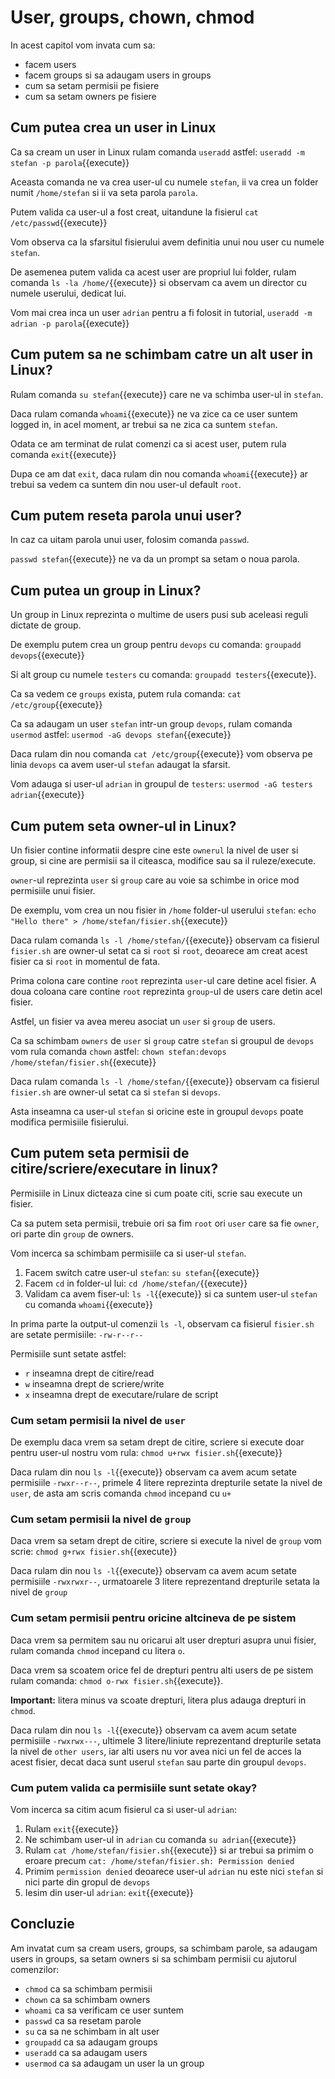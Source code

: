 # User, groups, chown, chmod

In acest capitol vom invata cum sa:

  - facem users
  - facem groups si sa adaugam users in groups
  - cum sa setam permisii pe fisiere
  - cum sa setam owners pe fisiere

## Cum putea crea un user in Linux

Ca sa cream un user in Linux rulam comanda `useradd` astfel: `useradd -m stefan -p parola`{{execute}}

Aceasta comanda ne va crea user-ul cu numele `stefan`, ii va crea un folder numit `/home/stefan` si ii va seta parola `parola`.

Putem valida ca user-ul a fost creat, uitandune la fisierul `cat /etc/passwd`{{execute}}

Vom observa ca la sfarsitul fisierului avem definitia unui nou user cu numele `stefan`.

De asemenea putem valida ca acest user are propriul lui folder, rulam comanda `ls -la /home/`{{execute}} si observam ca avem un director cu numele userului, dedicat lui.

Vom mai crea inca un user `adrian` pentru a fi folosit in tutorial, `useradd -m adrian -p parola`{{execute}}

## Cum putem sa ne schimbam catre un alt user in Linux?

Rulam comanda `su stefan`{{execute}} care ne va schimba user-ul in `stefan`.

Daca rulam comanda `whoami`{{execute}} ne va zice ca ce user suntem logged in, in acel moment, ar trebui sa ne zica ca suntem `stefan`.

Odata ce am terminat de rulat comenzi ca si acest user, putem rula comanda `exit`{{execute}}

Dupa ce am dat `exit`, daca rulam din nou comanda `whoami`{{execute}} ar trebui sa vedem ca suntem din nou user-ul default `root`.

## Cum putem reseta parola unui user?

In caz ca uitam parola unui user, folosim comanda `passwd`. 

`passwd stefan`{{execute}} ne va da un prompt sa setam o noua parola.


## Cum putea un group in Linux?

Un group in Linux reprezinta o multime de users pusi sub aceleasi reguli dictate de group.

De exemplu putem crea un group pentru `devops` cu comanda: `groupadd devops`{{execute}}

Si alt group cu numele `testers` cu comanda: `groupadd testers`{{execute}}.

Ca sa vedem ce `groups` exista, putem rula comanda: `cat /etc/group`{{execute}}

Ca sa adaugam un user `stefan` intr-un group `devops`, rulam comanda `usermod` astfel: `usermod -aG devops stefan`{{execute}}

Daca rulam din nou comanda `cat /etc/group`{{execute}} vom observa pe linia `devops` ca avem user-ul `stefan` adaugat la sfarsit.

Vom adauga si user-ul `adrian` in groupul de `testers`: `usermod -aG testers adrian`{{execute}}

## Cum putem seta owner-ul in Linux?

Un fisier contine informatii despre cine este `ownerul` la nivel de user si group, si cine are permisii sa il citeasca, modifice sau sa il ruleze/execute.

`owner`-ul reprezinta `user` si `group` care au voie sa schimbe in orice mod permisiile unui fisier.

De exemplu, vom crea un nou fisier in `/home` folder-ul userului `stefan`: `echo "Hello there" > /home/stefan/fisier.sh`{{execute}}

Daca rulam comanda `ls -l /home/stefan/`{{execute}} observam ca fisierul `fisier.sh` are owner-ul setat ca si `root` si `root`, deoarece am creat acest fisier ca si `root` in momentul de fata.

Prima colona care contine `root` reprezinta `user`-ul care detine acel fisier.
A doua coloana care contine `root` reprezinta `group`-ul de users care detin acel fisier.

Astfel, un fisier va avea mereu asociat un `user` si `group` de users.

Ca sa schimbam `owners` de `user` si `group` catre `stefan` si groupul de `devops` vom rula comanda `chown` astfel: `chown stefan:devops /home/stefan/fisier.sh`{{execute}}

Daca rulam comanda `ls -l /home/stefan/`{{execute}} observam ca fisierul `fisier.sh` are owner-ul setat ca si `stefan` si `devops`.

Asta inseamna ca user-ul `stefan` si oricine este in groupul `devops` poate modifica permisiile fisierului.

## Cum putem seta permisii de citire/scriere/executare in linux?

Permisiile in Linux dicteaza cine si cum poate citi, scrie sau execute un fisier.

Ca sa putem seta permisii, trebuie ori sa fim `root` ori `user` care sa fie `owner`, ori parte din `group` de owners.

Vom incerca sa schimbam permisiile ca si user-ul `stefan`.

1. Facem switch catre user-ul `stefan`: `su stefan`{{execute}}
2. Facem `cd` in folder-ul lui: `cd /home/stefan/`{{execute}}
3. Validam ca avem fiser-ul: `ls -l`{{execute}} si ca suntem user-ul `stefan` cu comanda `whoami`{{execute}}

In prima parte la output-ul comenzii `ls -l`, observam ca fisierul `fisier.sh` are setate permisiile: `-rw-r--r--`

Permisiile sunt setate astfel:

  - `r` inseamna drept de citire/read
  - `w` inseamna drept de scriere/write
  - `x` inseamna drept de executare/rulare de script

### Cum setam permisii la nivel de `user`

De exemplu daca vrem sa setam drept de citire, scriere si execute doar pentru user-ul nostru vom rula: `chmod u+rwx fisier.sh`{{execute}}

Daca rulam din nou `ls -l`{{execute}} observam ca avem acum setate permisiile `-rwxr--r--`, primele 4 litere reprezinta drepturile setate la nivel de `user`, de asta am scris comanda `chmod` incepand cu `u+`

### Cum setam permisii la nivel de `group`

Daca vrem sa setam drept de citire, scriere si execute la nivel de `group` vom scrie: `chmod g+rwx fisier.sh`{{execute}}

Daca rulam din nou `ls -l`{{execute}} observam ca avem acum setate permisiile `-rwxrwxr--`, urmatoarele 3 litere reprezentand drepturile setata la nivel de `group`

### Cum setam permisii pentru oricine altcineva de pe sistem

Daca vrem sa permitem sau nu oricarui alt user drepturi asupra unui fisier, rulam comanda `chmod` incepand cu litera `o`.

Daca vrem sa scoatem orice fel de drepturi pentru alti users de pe sistem rulam comanda: `chmod o-rwx fisier.sh`{{execute}}.

**Important:** litera minus va scoate drepturi, litera plus adauga drepturi in `chmod`.

Daca rulam din nou `ls -l`{{execute}} observam ca avem acum setate permisiile `-rwxrwx---`, ultimele 3 litere/liniute reprezentand drepturile setata la nivel de `other users`, iar alti users nu vor avea nici un fel de acces la acest fisier, decat daca sunt userul `stefan` sau parte din groupul `devops`.

### Cum putem valida ca permisiile sunt setate okay?

Vom incerca sa citim acum fisierul ca si user-ul `adrian`:

1. Rulam `exit`{{execute}}
2. Ne schimbam user-ul in `adrian` cu comanda `su adrian`{{execute}}
3. Rulam `cat /home/stefan/fisier.sh`{{execute}} si ar trebui sa primim o eroare precum `cat: /home/stefan/fisier.sh: Permission denied`
4. Primim `permission denied` deoarece user-ul `adrian` nu este nici `stefan` si nici parte din gropul de `devops`
5. Iesim din user-ul `adrian`: `exit`{{execute}}


## Concluzie

Am invatat cum sa cream users, groups, sa schimbam parole, sa adaugam users in groups, sa setam owners si sa schimbam permisii cu ajutorul comenzilor:

  - `chmod` ca sa schimbam permisii
  - `chown` ca sa schimbam owners
  - `whoami` ca sa verificam ce user suntem
  - `passwd` ca sa resetam parole
  - `su` ca sa ne schimbam in alt user
  - `groupadd` ca sa adaugam groups
  - `useradd` ca sa adaugam users
  - `usermod` ca sa adaugam un user la un group
